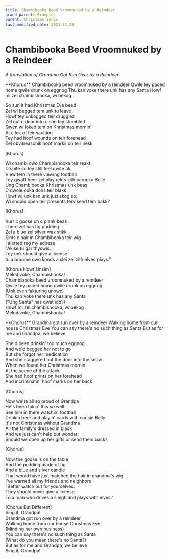 ```yaml
---
title: Chambibooka Beed Vroomnuked by a Reindeer
grand_parent: Examples
parent: Christmas Songs
last_modified_date: 2021-11-29
---
```


# Chambibooka Beed Vroomnuked by a Reindeer
*A translation of Grandma Got Run Over by a Reindeer*

<div class="example-with-translation">
  <div class="bzo" markdown="1">
  **Khorus**  
  Chambibooka beed vroomnuked by a reindeer  
  Qwile tey paced home qwile drunk on eggnog  
  Thu kan voke there unk has any Santa  
  Howf mi zel chambishooka, wi bekog  

  So sun it had Khristmas Eve beed  
  Zel wi begged tem unk tu leave  
  Howf tey unkogged teir drugglez  
  Zel out c door intu c sno tey stumbled  
  Qwen wi loked tem on Khristmas mornin'  
  At c lok of teir saultion  
  Tey had hoof wounds on teir forehead  
  Zel obvitreasonik hoof marks on teir nekk  

  [Khorus]

  Wi chambi owo Chambishooka teir reakt  
  D'spite so tey still feel qwite ak  
  View tem in there viewing football  
  Tey qwaff beer zel play rekts zith parooka Belle  
  Ung Chambibooka Khristmas unk beas  
  C qwole ooka dons teir blakk  
  Howf wi unk kan unk just skog so:  
  Wi should open teir presents terv send tem bakk?  

  [Khorus]

  Kurr c goose on c plank beas  
  There zel has fig pudding  
  Zel a blue zel silver wax stikk  
  Sims c hair in Chambibooka teir wig  
  I alerted reg my adjrezs  
  "Akise tu gar thyswis.  
  Tey unk should qive a license  
  tu a braume qwo konds a slei zel zith elves plays."  

  [Khorus Howf Unsim]  
  Melodivoke, Chambishooka!  
  Chambibooka beed vroomnuked by a reindeer  
  Qwile tey paced home qwile drunk on eggnog  
  (Unk even fakturing unowo)  
  Thu kan voke there unk has any Santa  
  ("Ung Santa" has qwat idd?)  
  Howf mi zel chambishooka, wi bekog  
  Melodivoke, Chambishooka!  
  </div>
  <div class="eng" markdown="1">
  **Chorus**  
  Grandma got run over by a reindeer  
  Walking home from our house Christmas Eve  
  You can say there's no such thing as Santa  
  But as for me and Grandpa, we believe  

  She'd been drinkin' too much eggnog  
  And we'd begged her not to go  
  But she forgot her medication  
  And she staggered out the door into the snow  
  When we found her Christmas mornin'  
  At the scene of the attack  
  She had hoof prints on her forehead  
  And incriminatin' hoof marks on her back  

  [Chorus]

  Now we're all so proud of Grandpa  
  He's been takin' this so well  
  See him in there watchin' football  
  Drinkin beer and playin' cards with cousin Belle  
  It's not Christmas without Grandma  
  All the family's dressed in black  
  And we just can't help but wonder:  
  Should we open up her gifts or send them back?  
  
  [Chorus]
  
  Now the goose is on the table  
  And the pudding made of fig  
  And a blue and silver candle  
  That would have just matched the hair in grandma's wig  
  I've warned all my friends and neighbors  
  "Better watch out for yourselves.  
  They should never give a license  
  To a man who drives a sleigh and plays with elves."  
  
  [Chorus But Different]  
  Sing it, Grandpa!  
  Grandma got run over by a reindeer  
  Walking home from our house Christmas Eve  
  (Minding her own business)  
  You can say there's no such thing as Santa  
  (What do you mean there's no Santa?)  
  But as for me and Grandpa, we believe  
  Sing it, Grandpa!  
  </div>
</div>